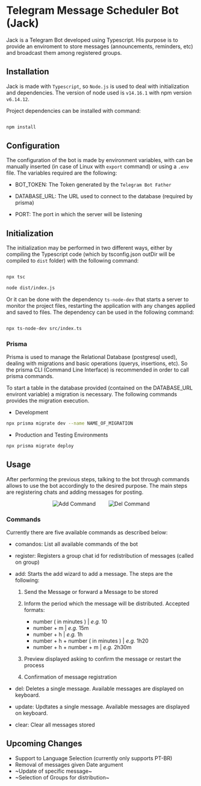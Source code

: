 
# Telegram Message Scheduler Bot (Jack)

Jack is a Telegram Bot developed using Typescript. His purpose is to provide an enviroment to store messages (announcements, reminders, etc) and broadcast them among registered groups.

## Installation

Jack is made with `Typescript`, so `Node.js` is used to deal with initialization and dependencies. The version of node used is `v14.16.1` with npm version `v6.14.12`.

Project dependencies can be installed with command:

```bash

npm install

```  

## Configuration

The configuration of the bot is made by environment variables, with can be manually inserted (in case of Linux with `export` command) or using a `.env` file. The variables required are the following:

- BOT_TOKEN: The Token generated by the `Telegram Bot Father`

- DATABASE_URL: The URL used to connect to the database (required by prisma)

- PORT: The port in which the server will be listening

## Initialization

The initialization may be performed in two different ways, either by compiling the Typescript code (which by tsconfig.json outDir will be compiled to `dist` folder) with the following command:

```bash

npx tsc

node dist/index.js

```

Or it can be done with the dependency `ts-node-dev` that starts a server to monitor the project files, restarting the application with any changes applied and saved to files. The dependency can be used in the following command:

```bash

npx ts-node-dev src/index.ts

```

### Prisma

Prisma is used to manage the Relational Database (postgresql used), dealing with migrations and basic operations (querys, insertions, etc). So the prisma CLI (Command Line Interface) is recommended in order to call prisma commands.

To start a table in the database provided (contained on the DATABASE_URL environt variable) a migration is necessary. The following commands provides the migration execution.

- Development

``` bash
npx prisma migrate dev --name NAME_OF_MIGRATION
```

- Production and Testing Environments

``` bash
npx prisma migrate deploy
```

## Usage

After performing the previous steps, talking to the bot through commands allows to use the bot accordingly to the desired purpose. The main steps are registering chats and adding messages for posting.

<p align="center">
  <img style="padding: 0px 15px 0px 15px;" src="https://media0.giphy.com/media/cKnGUVYou9tcJbiQnQ/giphy.gif" alt="Add Command"/>
  <img style="padding: 0px 15px 0px 15px;" src="https://media2.giphy.com/media/3ESh5frl6oGfoXFP9Y/giphy.gif" alt="Del Command"/>
</p>

### Commands

Currently there are five available commands as described below:

- comandos: List all available commands of the bot
- register: Registers a group chat id for redistribution of messages (called on group)
- add: Starts the add wizard to add a message. The steps are the following:

   1. Send the Message or forward a Message to be stored
   2. Inform the period which the message will be distributed. Accepted formats:

      - number ( in minutes ) | _e.g._ 10
      - number + m | _e.g._ 15m
      - number + h | _e.g._ 1h
      - number + h + number ( in minutes ) | _e.g._ 1h20
      - number + h + number + m | _e.g._ 2h30m

   3. Preview displayed asking to confirm the message or restart the process
   4. Confirmation of message registration

- del: Deletes a single message. Available messages are displayed on keyboard.
- update: Updtates a single message. Available messages are displayed on keyboard.
- clear: Clear all messages stored

## Upcoming Changes

- Support to Language Selection (currently only supports PT-BR)
- Removal of messages given Date argument
- ~Update of specific message~
- ~Selection of Groups for distribution~
